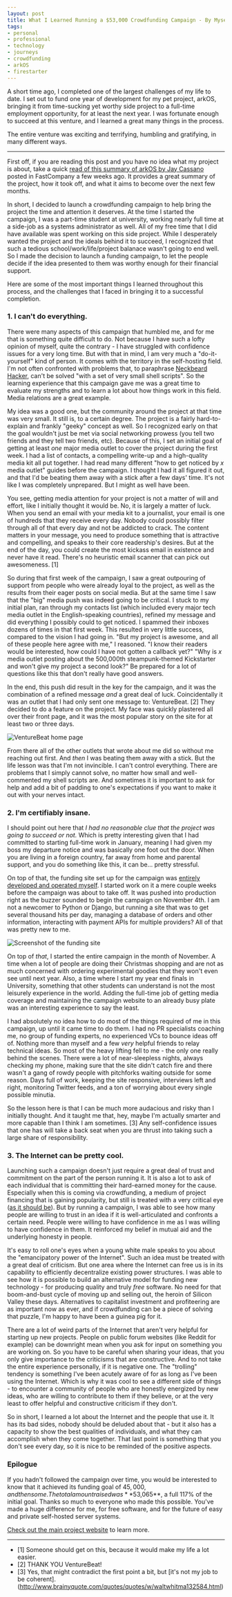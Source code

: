 ```yaml
---
layout: post
title: What I Learned Running a $53,000 Crowdfunding Campaign - By Myself
tags:
- personal
- professional
- technology
- journeys
- crowdfunding
- arkOS
- firestarter
---
```


A short time ago, I completed one of the largest challenges of my life to date. I set out to fund one year of development for my pet project, arkOS, bringing it from time-sucking yet worthy side project to a full-time employment opportunity, for at least the next year. I was fortunate enough to succeed at this venture, and I learned a great many things in the process.

The entire venture was exciting and terrifying, humbling and gratifying, in many different ways.

----

First off, if you are reading this post and you have no idea what my project is about, take a quick [read of this summary of arkOS by Jay Cassano](http://www.fastcolabs.com/3021919/open-company/finally-a-way-everyone-can-keep-their-data-from-the-nsa) posted in FastCompany a few weeks ago. It provides a great summary of the project, how it took off, and what it aims to become over the next few months.

In short, I decided to launch a crowdfunding campaign to help bring the project the time and attention it deserves. At the time I started the campaign, I was a part-time student at university, working nearly full time at a side-job as a systems administrator as well. All of my free time that I did have available was spent working on this side project. While I desperately wanted the project and the ideals behind it to succeed, I recognized that such a tedious school/work/life/project balanace wasn't going to end well. So I made the decision to launch a funding campaign, to let the people decide if the idea presented to them was worthy enough for their financial support.

Here are some of the most important things I learned throughout this process, and the challenges that I faced in bringing it to a successful completion.


### 1. I can't do everything.

There were many aspects of this campaign that humbled me, and for me that is something quite difficult to do. Not because I have such a lofty opinion of myself, quite the contrary - I have struggled with confidence issues for a very long time. But with that in mind, I am very much a "do-it-yourself" kind of person. It comes with the territory in the self-hosting field. I'm not often confronted with problems that, to paraphrase [Neckbeard Hacker](https://twitter.com/NeckbeardHacker), can't be solved "with a set of very small shell scripts". So the learning experience that this campaign gave me was a great time to evaluate my strengths and to learn a lot about how things work in this field. Media relations are a great example.

My idea was a good one, but the community around the project at that time was very small. It still is, to a certain degree. The project is a fairly hard-to-explain and frankly "geeky" concept as well. So I recognized early on that the goal wouldn't just be met via social networking prowess (you tell two friends and they tell two friends, etc). Because of this, I set an initial goal of getting at least *one* major media outlet to cover the project during the first week. I had a list of contacts, a compelling write-up and a high-quality media kit all put together. I had read many different "how to get noticed by *x* media outlet" guides before the campaign. I thought I had it all figured it out, and that I'd be beating them away with a stick after a few days' time. It's not like I was completely unprepared. But I might as well have been.

You see, getting media attention for your project is not a matter of will and effort, like I initially thought it would be. No, it is largely a matter of luck. When you send an email with your media kit to a journalist, your email is one of hundreds that they receive every day. Nobody could possibly filter through all of that every day and not be addicted to crack. The content matters in your message, you need to produce something that is attractive and compelling, and speaks to their core readership's desires. But at the end of the day, you could create the most kickass email in existence and never have it read. There's no heuristic email scanner that can pick out awesomeness. [1]

So during that first week of the campaign, I saw a great outpouring of support from people who were already loyal to the project, as well as the results from their eager posts on social media. But at the same time I saw that the "big" media push was indeed going to be critical. I stuck to my initial plan, ran through my contacts list (which included every major tech media outlet in the English-speaking countries), refined my message and did everything I possibly could to get noticed. I spammed their inboxes dozens of times in that first week. This resulted in very little success, compared to the vision I had going in. "But my project is awesome, and all of these people here agree with me," I reasoned. "I know their readers would be interested, how could I have not gotten a callback yet?" "Why is *x* media outlet posting about the 500,000th steampunk-themed Kickstarter and won't give my project a second look?" Be prepared for a lot of questions like this that don't really have good answers.

In the end, this push did result in the key for the campaign, and it was the combination of a refined message *and* a great deal of luck. Coincidentally it was an outlet that I had only sent one message to: VentureBeat. [2] They decided to do a feature on the project. My face was quickly plastered all over their front page, and it was the most popular story on the site for at least two or three days.

![VentureBeat home page](/assets/images/20131221001.png)

From there all of the other outlets that wrote about me did so without me reaching out first. And *then* I was beating them away with a stick. But the life lesson was that I'm not invincible. I can't control everything. There are problems that I simply cannot solve, no matter how small and well-commented my shell scripts are. And sometimes it is important to ask for help and add a bit of padding to one's expectations if you want to make it out with your nerves intact.


### 2. I'm certifiably insane.

I should point out here that *I had no reasonable clue that the project was going to succeed or not.* Which is pretty interesting given that I had committed to starting full-time work in January, meaning I had given my boss my departure notice and was basically one foot out the door. When you are living in a foreign country, far away from home and parental support, and you do something like this, it can be... pretty stressful.

On top of that, the funding site set up for the campaign was [entirely developed and operated myself](https://github.com/peakwinter/firestarter). I started work on it a mere couple weeks before the campaign was about to take off. It was pushed into production right as the buzzer sounded to begin the campaign on November 4th. I am not a newcomer to Python or Django, but running a site that was to get several thousand hits per day, managing a database of orders and other information, interacting with payment APIs for multiple providers? All of that was pretty new to me.

![Screenshot of the funding site](/assets/images/20131221002.png)

On top of *that*, I started the entire campaign in the month of November. A time when a lot of people are doing their Christmas shopping and are not as much concerned with ordering experimental goodies that they won't even see until next year. Also, a time where I start my year end finals in University, something that other students can understand is not the most leisurely experience in the world. Adding the full-time job of getting media coverage and maintaining the campaign website to an already busy plate was an interesting experience to say the least.

I had absolutely no idea how to do most of the things required of me in this campaign, up until it came time to do them. I had no PR specialists coaching me, no group of funding experts, no experienced VCs to bounce ideas off of. Nothing more than myself and a few *very* helpful friends to relay technical ideas. So most of the heavy lifting fell to me - the only one really behind the scenes. There were a lot of near-sleepless nights, always checking my phone, making sure that the site didn't catch fire and there wasn't a gang of rowdy people with pitchforks waiting outside for some reason. Days full of work, keeping the site responsive, interviews left and right, monitoring Twitter feeds, and a ton of worrying about every single possible minutia.

So the lesson here is that I can be much more audacious and risky than I initially thought. And it taught me that, hey, maybe I'm actually smarter and more capable than I think I am sometimes. [3] Any self-confidence issues that one has will take a back seat when you are thrust into taking such a large share of responsibility.


### 3. The Internet can be pretty cool.

Launching such a campaign doesn't just require a great deal of trust and commitment on the part of the person running it. It is also a lot to ask of each individual that is committing their hard-earned money for the cause. Especially when this is coming via crowdfunding, a medium of project financing that is gaining popularity, but still is treated with a very critical eye ([as it should be](http://pando.com/2013/06/30/thieves-and-scams-the-problem-with-crowdfunding/)). But by running a campaign, I was able to see how many people are willing to trust in an idea if it is well-articulated and confronts a certain need. People were willing to have confidence in me as I was willing to have confidence in them. It reinforced my belief in mutual aid and the underlying honesty in people.

It's easy to roll one's eyes when a young white male speaks to you about the "emancipatory power of the Internet". Such an idea must be treated with a great deal of criticism. But one area where the Internet can free us is in its capability to efficiently decentralize existing power structures. I was able to see how it is possible to build an alternative model for funding new technology - for producing quality and truly *free* software. No need for that boom-and-bust cycle of moving up and selling out, the heroin of Silicon Valley these days. Alternatives to capitalist investment and profiteering are as important now as ever, and if crowdfunding can be a piece of solving that puzzle, I'm happy to have been a guinea pig for it.

There are a lot of weird parts of the Internet that aren't very helpful for starting up new projects. People on public forum websites (like Reddit for example) can be downright mean when you ask for input on something you are working on. So you have to be careful when sharing your ideas, that you only give importance to the criticisms that are constructive. And to not take the entire experience personally, if it is negative one. The "trolling" tendency is something I've been acutely aware of for as long as I've been using the Internet. Which is why it was cool to see a different side of things - to encounter a community of people who are honestly energized by new ideas, who are willing to contribute to them if they believe, or at the very least to offer helpful and constructive criticism if they don't.

So in short, I learned a lot about the Internet and the people that use it. It has its bad sides, nobody should be deluded about that - but it also has a capacity to show the best qualities of individuals, and what they can accomplish when they come together. That last point is something that you don't see every day, so it is nice to be reminded of the positive aspects.


### Epilogue

If you hadn't followed the campaign over time, you would be interested to know that it achieved its funding goal of $45,000, and then some. The total amount raised was **$53,065**, a full 117% of the initial goal. Thanks so much to everyone who made this possible. You've made a huge difference for me, for free software, and for the future of easy and private self-hosted server systems.

[Check out the main project website](https://arkos.io) to learn more.


----

* [1] Someone should get on this, because it would make my life a lot easier.
* [2] THANK YOU VentureBeat!
* [3] Yes, that might contradict the first point a bit, but [it's not my job to be coherent].(http://www.brainyquote.com/quotes/quotes/w/waltwhitma132584.html)
